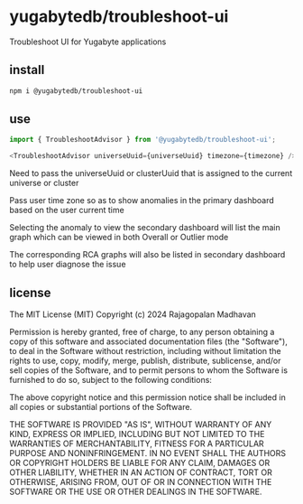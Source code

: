 # yugabytedb/troubleshoot-ui

Troubleshoot UI for Yugabyte applications

## install
```sh
npm i @yugabytedb/troubleshoot-ui
```

## use
```js
import { TroubleshootAdvisor } from '@yugabytedb/troubleshoot-ui';

<TroubleshootAdvisor universeUuid={universeUuid} timezone={timezone} />
```

Need to pass the universeUuid or clusterUuid that is assigned to the current universe or cluster

Pass user time zone so as to show anomalies in the primary dashboard based on the user current time


Selecting the anomaly to view the secondary dashboard will list the main graph which can be viewed in both Overall or Outlier mode

The corresponding RCA graphs will also be listed in secondary dashboard to help user diagnose the issue

## license

The MIT License (MIT)
Copyright (c) 2024 Rajagopalan Madhavan

Permission is hereby granted, free of charge, to any person obtaining a copy of this software and associated documentation files (the "Software"), to deal in the Software without restriction, including without limitation the rights to use, copy, modify, merge, publish, distribute, sublicense, and/or sell copies of the Software, and to permit persons to whom the Software is furnished to do so, subject to the following conditions:

The above copyright notice and this permission notice shall be included in all copies or substantial portions of the Software.

THE SOFTWARE IS PROVIDED "AS IS", WITHOUT WARRANTY OF ANY KIND, EXPRESS OR IMPLIED, INCLUDING BUT NOT LIMITED TO THE WARRANTIES OF MERCHANTABILITY, FITNESS FOR A PARTICULAR PURPOSE AND NONINFRINGEMENT. IN NO EVENT SHALL THE AUTHORS OR COPYRIGHT HOLDERS BE LIABLE FOR ANY CLAIM, DAMAGES OR OTHER LIABILITY, WHETHER IN AN ACTION OF CONTRACT, TORT OR OTHERWISE, ARISING FROM, OUT OF OR IN CONNECTION WITH THE SOFTWARE OR THE USE OR OTHER DEALINGS IN THE SOFTWARE.
